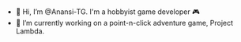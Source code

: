 - 👋 Hi, I’m @Anansi-TG. I'm a hobbyist game developer 🎮
- 👀 I’m currently working on a point-n-click adventure game, Project Lambda.
<!---
Anansi-TG/Anansi-TG is a ✨ special ✨ repository because its `README.md` (this file) appears on your GitHub profile.
You can click the Preview link to take a look at your changes.
--->
